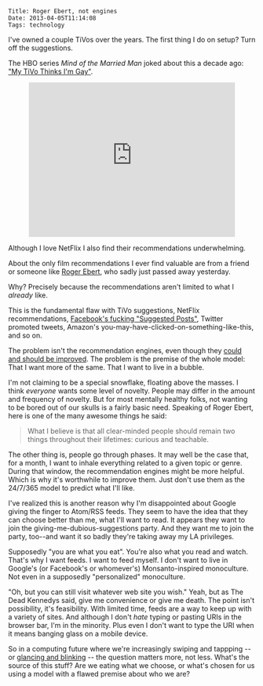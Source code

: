     Title: Roger Ebert, not engines
    Date: 2013-04-05T11:14:08
    Tags: technology

I've owned a couple TiVos over the years. The first thing I do on
setup? Turn off the suggestions.

The HBO series _Mind of the Married Man_ joked about this a decade
ago:
["My TiVo Thinks I'm Gay"](https://www.youtube.com/watch?v=PoUJvAQg7KI).

<center><iframe width="420" height="315" src="https://www.youtube.com/embed/PoUJvAQg7KI?rel=0" frameborder="0" allowfullscreen></iframe></center>

Although I love NetFlix I also find their recommendations
underwhelming.

About the only film recommendations I ever find valuable are from a
friend or someone like
[Roger Ebert](https://en.wikipedia.org/wiki/Roger_Ebert), who sadly
just passed away yesterday.

Why? Precisely because the recommendations aren't limited to what I
_already_ like.

<!-- more -->

This is the fundamental flaw with TiVo suggestions, NetFlix
recommendations,
[Facebook's fucking "Suggested Posts"](/2013/02/fucking-suggested-post-why-web-apps-matter.html),
Twitter promoted tweets, Amazon's
you-may-have-clicked-on-something-like-this, and so on.

The problem isn't the recommendation engines, even though they
[could and should be improved](https://en.wikipedia.org/wiki/Netflix_Prize).
The problem is the premise of the whole model: That I want more of the
same. That I want to live in a bubble.

I'm not claiming to be a special snowflake, floating above the
masses. I think _everyone_ wants some level of novelty. People may
differ in the amount and frequency of novelty. But for most mentally
healthy folks, not wanting to be bored out of our skulls is a fairly
basic need. Speaking of Roger Ebert, here is one of the many awesome
things he said:

> What I believe is that all clear-minded people should remain two
  things throughout their lifetimes: curious and teachable.

The other thing is, people go through phases. It may well be the case
that, for a month, I want to inhale everything related to a given
topic or genre. During that window, the recommendation engines might
be more helpful. Which is why it's worthwhile to improve them. Just
don't use them as the 24/7/365 model to predict what I'll like.

I've realized this is another reason why I'm disappointed about Google
giving the finger to Atom/RSS feeds. They seem to have the idea that
they can choose better than me, what I'll want to read. It appears
they want to join the giving-me-dubious-suggestions party. And they
want me to join the party, too--and want it so badly they're taking
away my LA privileges.

Supposedly "you are what you eat". You're also what you read and
watch. That's why I want feeds. I want to feed myself. I don't want to
live in Google's (or Facebook's or whomever's) Monsanto-inspired
monoculture. Not even in a supposedly "personalized" monoculture.

"Oh, but you can still visit whatever web site you wish." Yeah, but as
The Dead Kennedys said, give me convenience or give me death. The
point isn't possibility, it's feasibility. With limited time, feeds
are a way to keep up with a variety of sites. And although I don't
_hate_ typing or pasting URIs in the browser bar, I'm in the
minority. Plus even I don't want to type the URI when it means banging
glass on a mobile device.

So in a computing future where we're increasingly swiping and tappping
-- or
[glancing and blinking](https://en.wikipedia.org/wiki/Google_Glass) --
the question matters more, not less. What's the source of this stuff?
Are we eating what we choose, or what's chosen for us using a model
with a flawed premise about who we are?

